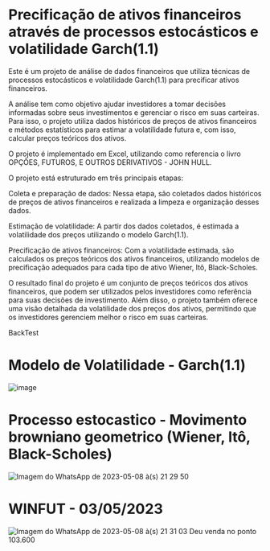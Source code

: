 # Precificação de ativos financeiros através de processos estocásticos e volatilidade Garch(1.1)
Este é um projeto de análise de dados financeiros que utiliza técnicas de processos estocásticos e volatilidade Garch(1.1) para precificar ativos financeiros.

A análise tem como objetivo ajudar investidores a tomar decisões informadas sobre seus investimentos e gerenciar o risco em suas carteiras. Para isso, o projeto utiliza dados históricos de preços de ativos financeiros e métodos estatísticos para estimar a volatilidade futura e, com isso, calcular preços teóricos dos ativos.

O projeto é implementado em Excel, utilizando como referencia o livro OPÇÕES, FUTUROS, E OUTROS DERIVATIVOS - JOHN HULL.

O projeto está estruturado em três principais etapas:

Coleta e preparação de dados: Nessa etapa, são coletados dados históricos de preços de ativos financeiros e realizada a limpeza e organização desses dados.

Estimação de volatilidade: A partir dos dados coletados, é estimada a volatilidade dos preços utilizando o modelo Garch(1.1).

Precificação de ativos financeiros: Com a volatilidade estimada, são calculados os preços teóricos dos ativos financeiros, utilizando modelos de precificação adequados para cada tipo de ativo Wiener, Itô, Black-Scholes.

O resultado final do projeto é um conjunto de preços teóricos dos ativos financeiros, que podem ser utilizados pelos investidores como referência para suas decisões de investimento. Além disso, o projeto também oferece uma visão detalhada da volatilidade dos preços dos ativos, permitindo que os investidores gerenciem melhor o risco em suas carteiras.

BackTest
# Modelo de Volatilidade - Garch(1.1)
![image](https://github.com/araujocassio/Modelo_Matematico/assets/98669544/cf958bca-39db-462c-9af3-e1decbf1a174)
# Processo estocastico - Movimento browniano geometrico (Wiener, Itô, Black-Scholes)
![Imagem do WhatsApp de 2023-05-08 à(s) 21 29 50](https://github.com/araujocassio/Modelo_Matematico/assets/98669544/1a6f2cfd-2bfc-4c5c-9034-d8e794c326fa)
# WINFUT - 03/05/2023
![Imagem do WhatsApp de 2023-05-08 à(s) 21 31 03](https://github.com/araujocassio/Modelo_Matematico/assets/98669544/975604cb-2a6c-487d-b547-c73b7bdc515f)
Deu venda no ponto 103.600



